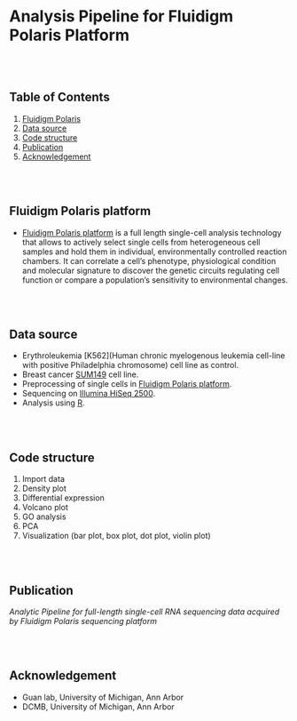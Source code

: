 # Analysis Pipeline for Fluidigm Polaris Platform

<br></br>
## Table of Contents
1. [Fluidigm Polaris](#fluidigm-polaris)
2. [Data source](#data-source)
3. [Code structure](#code-structure)
4. [Publication](#publication)
5. [Acknowledgement](#acknowledgement)

<br></br>
## Fluidigm Polaris platform
 * [Fluidigm Polaris platform](https://www.fluidigm.com/products/polaris) is a full length single-cell analysis technology that allows to actively select single cells from heterogeneous cell samples and hold them in individual, environmentally controlled reaction chambers. It can correlate a cell’s phenotype, physiological condition and molecular signature to discover the genetic circuits regulating cell function or compare a population’s sensitivity to environmental changes. 

<br></br>
## Data source
 * Erythroleukemia [K562](Human chronic myelogenous leukemia cell-line with positive Philadelphia chromosome) cell line as control. 
 * Breast cancer [SUM149](https://www.ncbi.nlm.nih.gov/pubmed/17157791) cell line. 
 * Preprocessing of single cells in [Fluidigm Polaris platform](https://www.fluidigm.com/products/polaris).
 * Sequencing on [Illumina HiSeq 2500](https://www.illumina.com/systems/sequencing-platforms/hiseq-2500.html).
 * Analysis using [R](https://www.r-project.org).
   
<br></br>
## Code structure
1. Import data
2. Density plot
3. Differential expression
4. Volcano plot
5. GO analysis
6. PCA
7. Visualization (bar plot, box plot, dot plot, violin plot)

<br></br>
## Publication
 <I>Analytic Pipeline for full-length single-cell RNA sequencing data acquired by Fluidigm Polaris sequencing platform</I>

<br></br>
## Acknowledgement
 * Guan lab, University of Michigan, Ann Arbor
 * DCMB, University of Michigan, Ann Arbor
